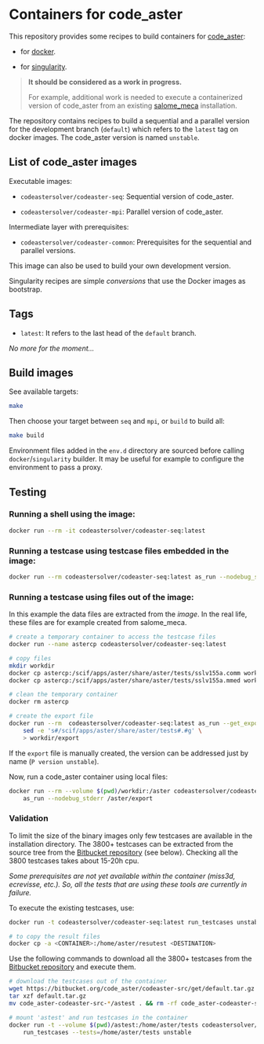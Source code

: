 # Containers for code_aster

This repository provides some recipes to build containers for
[code_aster](https://www.code-aster.org/):

* for [docker](https://docs.docker.com/).

* for [singularity](https://www.sylabs.io/docs/).


> **It should be considered as a work in progress.**
>
> For example, additional work is needed to execute a containerized version of
  code_aster from an existing
  [salome_meca](https://www.code-aster.org/spip.php?article302)
  installation.


The repository contains recipes to build a sequential and a parallel
version for the development branch (`default`) which refers to the `latest`
tag on docker images.
The code_aster version is named `unstable`.


## List of code_aster images

Executable images:

- `codeastersolver/codeaster-seq`: Sequential version of code_aster.

- `codeastersolver/codeaster-mpi`: Parallel version of code_aster.

Intermediate layer with prerequisites:

- `codeastersolver/codeaster-common`: Prerequisites for the sequential and
  parallel versions.

This image can also be used to build your own development version.

Singularity recipes are simple *conversions* that use the Docker images as
bootstrap.


## Tags

- `latest`: It refers to the last head of the `default` branch.

*No more for the moment...*


## Build images

See available targets:

``` bash
make
```

Then choose your target between `seq` and `mpi`, or `build` to build all:

``` bash
make build
```

Environment files added in the `env.d` directory are sourced before calling
`docker`/`singularity` builder. It may be useful for example to configure the
environment to pass a proxy.


## Testing

### Running a shell using the image:

``` bash
docker run --rm -it codeastersolver/codeaster-seq:latest
```

### Running a testcase using testcase files embedded in the image:

``` bash
docker run --rm codeastersolver/codeaster-seq:latest as_run --nodebug_stderr --test zzzz100f
```

### Running a testcase using files out of the image:

In this example the data files are extracted from the *image*.
In the real life, these files are for example created from salome_meca.

``` bash
# create a temporary container to access the testcase files
docker run --name astercp codeastersolver/codeaster-seq:latest

# copy files
mkdir workdir
docker cp astercp:/scif/apps/aster/share/aster/tests/sslv155a.comm workdir/
docker cp astercp:/scif/apps/aster/share/aster/tests/sslv155a.mmed workdir/

# clean the temporary container
docker rm astercp

# create the export file
docker run --rm  codeastersolver/codeaster-seq:latest as_run --get_export sslv155a --nodebug_stderr | \
    sed -e 's#/scif/apps/aster/share/aster/tests#.#g' \
    > workdir/export
```

If the `export` file is manually created, the version can be addressed just
by name (`P version unstable`).

Now, run a code_aster container using local files:

``` bash
docker run --rm --volume $(pwd)/workdir:/aster codeastersolver/codeaster-seq:latest \
    as_run --nodebug_stderr /aster/export
```

### Validation

To limit the size of the binary images only few testcases are available in the
installation directory.
The 3800+ testcases can be extracted from the source tree from the
[Bitbucket repository](https://bitbucket.org/code_aster/codeaster-src)
(see below).
Checking all the 3800 testcases takes about 15-20h cpu.

*Some prerequisites are not yet available within the container
(miss3d, ecrevisse, etc.). So, all the tests that are using these tools
are currently in failure.*

To execute the existing testcases, use:

``` bash
docker run -t codeastersolver/codeaster-seq:latest run_testcases unstable

# to copy the result files
docker cp -a <CONTAINER>:/home/aster/resutest <DESTINATION>
```

Use the following commands to download all the 3800+ testcases from the
[Bitbucket repository](https://bitbucket.org/code_aster/codeaster-src) and
execute them.

``` bash
# download the testcases out of the container
wget https://bitbucket.org/code_aster/codeaster-src/get/default.tar.gz
tar xzf default.tar.gz
mv code_aster-codeaster-src-*/astest . && rm -rf code_aster-codeaster-src-*

# mount 'astest' and run testcases in the container
docker run -t --volume $(pwd)/astest:/home/aster/tests codeastersolver/codeaster-seq:latest \
    run_testcases --tests=/home/aster/tests unstable
```
